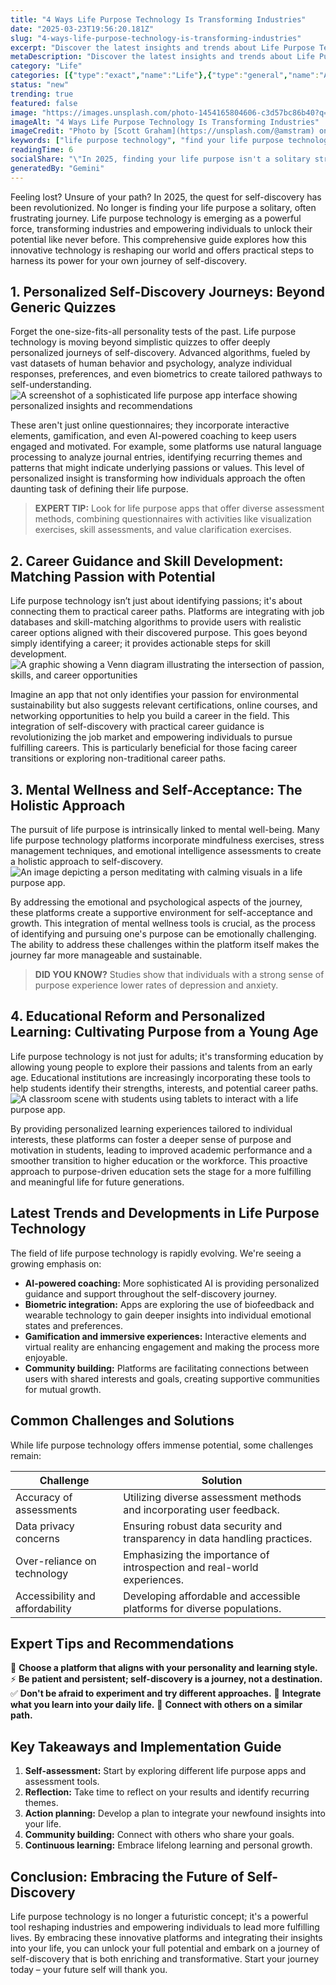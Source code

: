 ```yaml
---
title: "4 Ways Life Purpose Technology Is Transforming Industries"
date: "2025-03-23T19:56:20.181Z"
slug: "4-ways-life-purpose-technology-is-transforming-industries"
excerpt: "Discover the latest insights and trends about Life Purpose Technology. This comprehensive guide covers everything you need to know about Life Purpose Technology in 2025."
metaDescription: "Discover the latest insights and trends about Life Purpose Technology. This comprehensive guide covers everything you need to know about Life Purpose Techn..."
category: "Life"
categories: [{"type":"exact","name":"Life"},{"type":"general","name":"Artificial Intelligence"},{"type":"medium","name":"Machine Learning"},{"type":"specific","name":"Natural Language Processing"},{"type":"niche","name":"Sentiment Analysis"}]
status: "new"
trending: true
featured: false
image: "https://images.unsplash.com/photo-1454165804606-c3d57bc86b40?q=85&w=1200&fit=max&fm=webp&auto=compress"
imageAlt: "4 Ways Life Purpose Technology Is Transforming Industries"
imageCredit: "Photo by [Scott Graham](https://unsplash.com/@amstram) on Unsplash"
keywords: ["life purpose technology", "find your life purpose technology", "life purpose app", "technology for self discovery", "best life purpose apps", "meaning of life technology", "life purpose assessment tools", "how to find your purpose technology", "purpose driven technology", "discover your passion technology"]
readingTime: 6
socialShare: "\"In 2025, finding your life purpose isn't a solitary struggle; it's a technologically-driven journey of self-discovery, personalized and empowering.\""
generatedBy: "Gemini"
---
```




Feeling lost? Unsure of your path? In 2025, the quest for self-discovery has been revolutionized.  No longer is finding your life purpose a solitary, often frustrating journey.  Life purpose technology is emerging as a powerful force, transforming industries and empowering individuals to unlock their potential like never before. This comprehensive guide explores how this innovative technology is reshaping our world and offers practical steps to harness its power for your own journey of self-discovery.

## 1.  Personalized Self-Discovery Journeys: Beyond Generic Quizzes

Forget the one-size-fits-all personality tests of the past.  Life purpose technology is moving beyond simplistic quizzes to offer deeply personalized journeys of self-discovery.  Advanced algorithms, fueled by vast datasets of human behavior and psychology, analyze individual responses, preferences, and even biometrics to create tailored pathways to self-understanding.  ![A screenshot of a sophisticated life purpose app interface showing personalized insights and recommendations](https://images.unsplash.com/photo-1491975474562-1f4e30bc9468?q=85&w=1200&fit=max&fm=webp&auto=compress)

These aren't just online questionnaires; they incorporate interactive elements, gamification, and even AI-powered coaching to keep users engaged and motivated.  For example, some platforms use natural language processing to analyze journal entries, identifying recurring themes and patterns that might indicate underlying passions or values.  This level of personalized insight is transforming how individuals approach the often daunting task of defining their life purpose.

> **EXPERT TIP:** Look for life purpose apps that offer diverse assessment methods, combining questionnaires with activities like visualization exercises, skill assessments, and value clarification exercises.

## 2.  Career Guidance and Skill Development: Matching Passion with Potential

Life purpose technology isn’t just about identifying passions; it's about connecting them to practical career paths.  Platforms are integrating with job databases and skill-matching algorithms to provide users with realistic career options aligned with their discovered purpose. This goes beyond simply identifying a career; it provides actionable steps for skill development.  ![A graphic showing a Venn diagram illustrating the intersection of passion, skills, and career opportunities](https://images.unsplash.com/photo-1483058712412-4245e9b90334?q=85&w=1200&fit=max&fm=webp&auto=compress)

Imagine an app that not only identifies your passion for environmental sustainability but also suggests relevant certifications, online courses, and networking opportunities to help you build a career in the field.  This integration of self-discovery with practical career guidance is revolutionizing the job market and empowering individuals to pursue fulfilling careers.  This is particularly beneficial for those facing career transitions or exploring non-traditional career paths.

## 3.  Mental Wellness and Self-Acceptance: The Holistic Approach

The pursuit of life purpose is intrinsically linked to mental well-being.  Many life purpose technology platforms incorporate mindfulness exercises, stress management techniques, and emotional intelligence assessments to create a holistic approach to self-discovery. ![An image depicting a person meditating with calming visuals in a life purpose app.](https://images.unsplash.com/photo-1454165804606-c3d57bc86b40?q=85&w=1200&fit=max&fm=webp&auto=compress)

By addressing the emotional and psychological aspects of the journey, these platforms create a supportive environment for self-acceptance and growth.  This integration of mental wellness tools is crucial, as the process of identifying and pursuing one's purpose can be emotionally challenging.  The ability to address these challenges within the platform itself makes the journey far more manageable and sustainable.

> **DID YOU KNOW?**  Studies show that individuals with a strong sense of purpose experience lower rates of depression and anxiety.

## 4.  Educational Reform and Personalized Learning: Cultivating Purpose from a Young Age

Life purpose technology is not just for adults; it's transforming education by allowing young people to explore their passions and talents from an early age.  Educational institutions are increasingly incorporating these tools to help students identify their strengths, interests, and potential career paths. ![A classroom scene with students using tablets to interact with a life purpose app.](https://images.unsplash.com/photo-1488190211105-8b0e65b80b4e?q=85&w=1200&fit=max&fm=webp&auto=compress)

By providing personalized learning experiences tailored to individual interests, these platforms can foster a deeper sense of purpose and motivation in students, leading to improved academic performance and a smoother transition to higher education or the workforce.  This proactive approach to purpose-driven education sets the stage for a more fulfilling and meaningful life for future generations.

## Latest Trends and Developments in Life Purpose Technology

The field of life purpose technology is rapidly evolving. We're seeing a growing emphasis on:

* **AI-powered coaching:**  More sophisticated AI is providing personalized guidance and support throughout the self-discovery journey.
* **Biometric integration:**  Apps are exploring the use of biofeedback and wearable technology to gain deeper insights into individual emotional states and preferences.
* **Gamification and immersive experiences:**  Interactive elements and virtual reality are enhancing engagement and making the process more enjoyable.
* **Community building:**  Platforms are facilitating connections between users with shared interests and goals, creating supportive communities for mutual growth.

## Common Challenges and Solutions

While life purpose technology offers immense potential, some challenges remain:

| Challenge                     | Solution                                                                    |
|------------------------------|----------------------------------------------------------------------------|
| Accuracy of assessments       | Utilizing diverse assessment methods and incorporating user feedback.         |
| Data privacy concerns         | Ensuring robust data security and transparency in data handling practices.    |
| Over-reliance on technology    | Emphasizing the importance of introspection and real-world experiences.       |
| Accessibility and affordability | Developing affordable and accessible platforms for diverse populations.       |

## Expert Tips and Recommendations

🔑 **Choose a platform that aligns with your personality and learning style.**
⚡ **Be patient and persistent; self-discovery is a journey, not a destination.**
✅ **Don't be afraid to experiment and try different approaches.**
🧠 **Integrate what you learn into your daily life.**
🤝 **Connect with others on a similar path.**

## Key Takeaways and Implementation Guide

1. **Self-assessment:** Start by exploring different life purpose apps and assessment tools.
2. **Reflection:** Take time to reflect on your results and identify recurring themes.
3. **Action planning:** Develop a plan to integrate your newfound insights into your life.
4. **Community building:** Connect with others who share your goals.
5. **Continuous learning:**  Embrace lifelong learning and personal growth.

## Conclusion: Embracing the Future of Self-Discovery

Life purpose technology is no longer a futuristic concept; it's a powerful tool reshaping industries and empowering individuals to lead more fulfilling lives. By embracing these innovative platforms and integrating their insights into your life, you can unlock your full potential and embark on a journey of self-discovery that is both enriching and transformative.  Start your journey today – your future self will thank you.

